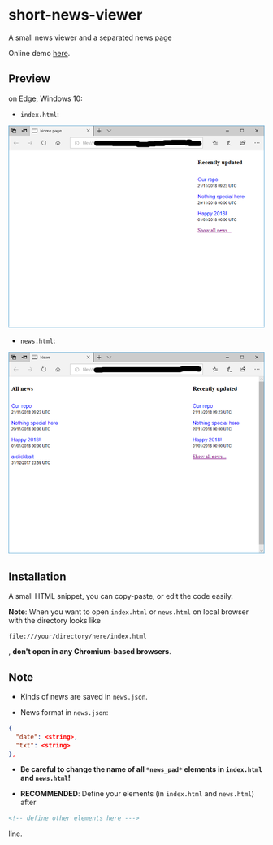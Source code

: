 # short-news-viewer

A small news viewer and a separated news page

Online demo [here](https://neihousaigaai.github.io/short-news-viewer/index.html).

## Preview

on Edge, Windows 10:

- `index.html`:

![index.html](preview/index_preview.png)

- `news.html`:

![news.html](preview/news_preview.png)

## Installation

A small HTML snippet, you can copy-paste, or edit the code easily.

**Note**: When you want to open `index.html` or `news.html` on local browser with the directory looks like 
```
file:///your/directory/here/index.html
```
, **don't open in any Chromium-based browsers**.

## Note

- Kinds of news are saved in `news.json`.

- News format in `news.json`:

```json
{
  "date": <string>,
  "txt": <string>
},
```

- **Be careful to change the name of all `*news_pad*` elements in `index.html` and `news.html`!**

- **RECOMMENDED**: Define your elements (in `index.html` and `news.html`) after
```html
<!-- define other elements here --->
```
line.

